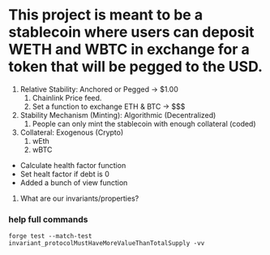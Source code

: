 # This project is meant to be a stablecoin where users can deposit WETH and WBTC in exchange for a token that will be pegged to the USD.

1. Relative Stability: Anchored or Pegged -> $1.00
   1. Chainlink Price feed.
   2. Set a function to exchange ETH & BTC -> $$$
2. Stability Mechanism (Minting): Algorithmic (Decentralized)
   1. People can only mint the stablecoin with enough collateral (coded)
3. Collateral: Exogenous (Crypto)
   1. wEth
   2. wBTC

- Calculate health factor function
- Set healt factor if debt is 0
- Added a bunch of view function


1. What are our invariants/properties?

### help full commands
`forge test --match-test invariant_protocolMustHaveMoreValueThanTotalSupply -vv`
